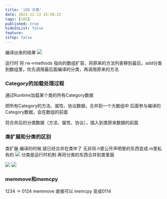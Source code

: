 ```yaml
---
title: 'iOS 分类'
date: 2021-12-13 15:58:22
tags: [iOS]
published: true
hideInList: false
feature: 
isTop: false
---
```

编译出来的结果
![](https://smartxiaosiyu.github.io/post-images/1639382328780.png)

运行时
将 rw->methods 指向的数组扩容，将原来的方法列表移到最后，add分类到数组里，优先调用最后面编译的分类，再调用原来的方法 

### Category的加载处理过程
通过Runtime加载某个类的所有Category数据

把所有Category的方法、属性、协议数据，合并到一个大数组中
后面参与编译的Category数据，会在数组的前面

将合并后的分类数据（方法、属性、协议），插入到类原来数据的前面

### 类扩展和分类的区别
类扩展 编译的时候 就已经合并在类中了 无非将.h里公开声明里的东西变成.m里私有的
![](https://smartxiaosiyu.github.io/post-images/1639383526599.png)
分类是运行时机制 再将分类的东西合并到类里面

![](https://smartxiaosiyu.github.io/post-images/1639387605285.png)
![](https://smartxiaosiyu.github.io/post-images/1639387680149.png)

### memmove和memcpy
1234 -> 0124
memmove  直接可以
memcpy 变成0114